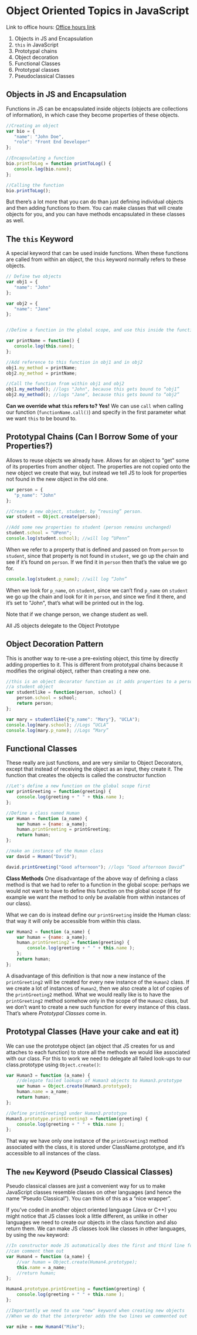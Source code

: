 # Object Oriented Topics in JavaScript

Link to office hours: [Office hours link](https://plus.google.com/events/cvrejvitte5a37k1vfli1veler8?authkey=CIistZK2pbbqYA)

1. Objects in JS and Encapsulation
2. `this` in JavaScript
3. Prototypal chains
4. Object decoration
5. Functional Classes
6. Prototypal classes
7. Pseudoclassical Classes

## Objects in JS and Encapsulation

Functions in JS can be encapsulated inside objects (objects are collections of information), in which case they become properties of these objects.

 ```js
//Creating an object
var bio = {
    "name": "John Doe",
    "role": "Front End Developer"
};

//Encapsulating a function
bio.printToLog = function printToLog() {
    console.log(bio.name);
};

//Calling the function
bio.printToLog();
```

But there’s a lot more that you can do than just defining individual objects and then adding functions to them. You can make classes that will create objects for you, and you can have methods encapsulated in these classes as well.

## The `this` Keyword

A special keyword that can be used inside functions. When these functions are called from within an object, the `this` keyword normally refers to these objects.

 ```js
// Define two objects
var obj1 = {
    "name": "John"
};

var obj2 = {
    "name": "Jane"
};


//Define a function in the global scope, and use this inside the function:

var printName = function() {
    console.log(this.name);
};

//Add reference to this function in obj1 and in obj2
obj1.my_method = printName;
obj2.my_method = printName;

//Call the function from within obj1 and obj2
obj1.my_method(); //logs "John", because this gets bound to “obj1”
obj2.my_method(); //logs "Jane”, because this gets bound to “obj2”
```

**Can we override what `this` refers to? Yes!**
We can use `call` when calling our function (`functionName.call()`) and specify in the first parameter what we want `this` to be bound to.

## Prototypal Chains (Can I Borrow Some of your Properties?)
Allows to reuse objects we already have. Allows for an object to "get" some of its properties from another object. The properties are not copied onto the new object we create that way, but instead we tell JS to look for properties not found in the new object in the old one.

 ```js
var person = {
    "p_name": "John"
};

//Create a new object, student, by “reusing” person.
var student = Object.create(person);

//Add some new properties to student (person remains unchanged)
student.school = "UPenn";
console.log(student.school); //will log “UPenn”
```

When we refer to a property that is defined and passed on from `person` to `student`, since that property is not found in `student`, we go up the chain and see if it’s found on `person`. If we find it in `person` then that’s the value we go for.

```js
console.log(student.p_name); //will log “John”
```

When we look for `p_name`, on `student`, since we can’t find `p_name` on `student` we go up the chain and look for it in `person`, and since we find it there, and it’s set to "John", that’s what will be printed out in the log.

Note that if we change person, we change student as well.

All JS objects delegate to the Object Prototype

## Object Decoration Pattern
This is another way to re-use a pre-existing object, this time by directly adding properties to it. This is different from prototypal chains because it modifies the original object, rather than creating a new one.

```js
//this is an object decorator function as it adds properties to a person to make it into
//a student object
var studentlike = function(person, school) {
    person.school = school;
    return person;
};

var mary = studentlike({"p_name": "Mary"}, "UCLA");
console.log(mary.school); //Logs “UCLA”
console.log(mary.p_name); //Logs “Mary”
```

## Functional Classes
These really are just functions, and are very similar to Object Decorators, except that instead of receiving the object as an input, they create it. The function that creates the objects is called the constructor function

```js
//Let's define a new function on the global scope first
var printGreeting = function(greeting) {
    console.log(greeting + " " + this.name );
};

//Define a class named Human
var Human = function (a_name) {
    var human = {name: a_name};
    human.printGreeting = printGreeting;
    return human;
};

//make an instance of the Human class
var david = Human("David");

david.printGreeting("Good afternoon"); //logs “Good afternoon David”
```

**Class Methods**
One disadvantage of the above way of defining a class method is that we had to refer to a function in the global scope: perhaps we would not want to have to define this function on the global scope (if for example we want the method to only be available from within instances of our class).

What we can do is instead define our `printGreeting` inside the Human class: that way it will only be accessible from within this class.

```js
var Human2 = function (a_name) {
    var human = {name: a_name};
    human.printGreeting2 = function(greeting) {
        console.log(greeting + " " + this.name );
    };
    return human;
};
```

A disadvantage of this definition is that now a new instance of the `printGreeting2` will be created for every new instance of the `Human2` class. If we create a lot of instances of `Human2`, then we also create a lot of copies of the `printGreeting2` method. What we would really like is to have the `printGreeting2` method somehow only in the scope of the `Human2` class, but we don’t want to create a new such function for every instance of this class. That’s where *Prototypal Classes* come in.

## Prototypal Classes (Have your cake and eat it)
We can use the prototype object (an object that JS creates for us and attaches to each function) to store all the methods we would like associated with our class. For this to work we need to delegate all failed look-ups to our class.prototype using `Object.create()`:

```js
var Human3 = function (a_name) {
    //delegate failed lookups of Human3 objects to Human3.prototype
    var human = Object.create(Human3.prototype);
    human.name = a_name;
    return human;
};

//Define printGreeting3 under Human3.prototype
Human3.prototype.printGreeting3 = function(greeting) {
    console.log(greeting + " " + this.name );
};
```

That way we have only one instance of the `printGreeting3` method associated with the class, it is stored under ClassName.prototype, and it’s accessible to all instances of the class.

## The `new` Keyword (Pseudo Classical Classes)
Pseudo classical classes are just a convenient way for us to make JavaScript classes resemble classes on other languages (and hence the name “Pseudo Classical”). You can think of this as a “nice wrapper”.

If you’ve coded in another object oriented language (Java or C++) you might notice that JS classes look a little different, as unlike in other languages we need to create our objects in the class function and also return them. We can make JS classes look like classes in other languages, by using the `new` keyword:

```js
//In constructor mode JS automatically does the first and third line for us, so we
//can comment them out
var Human4 = function (a_name) {
    //var human = Object.create(Human4.prototype);
    this.name = a_name;
    //return human;
};

Human4.prototype.printGreeting = function(greeting) {
    console.log(greeting + " " + this.name );
};

//Importantly we need to use "new" keyword when creating new objects
//When we do that the interpreter adds the two lines we commented out

var mike = new Human4("Mike");
```
